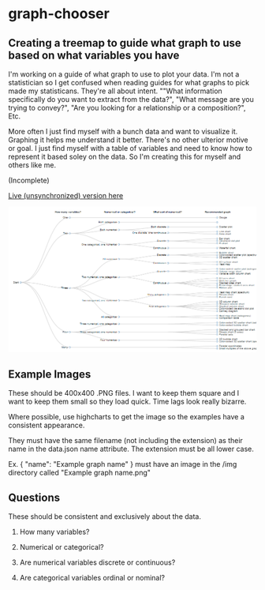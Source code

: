 # graph-chooser

## Creating a treemap to guide what graph to use based on what variables you have

I'm working on a guide of what graph to use to plot your data. I'm not a statistician so I get confused when reading guides for what graphs to pick made my statisticans. They're all about intent. ""What information specifically do you want to extract from the data?", "What message are you trying to convey?", "Are you looking for a relationship or a composition?", Etc. 

More often I just find myself with a bunch data and want to visualize it. Graphing it helps me understand it better. There's no other ulterior motive or goal. I just find myself with a table of variables and need to know how to represent it based soley on the data. So I'm creating this for myself and others like me.

(Incomplete)



[Live (unsynchronized) version here](crclayton.com/projects/graph-chooser/index.html)

![Example](Example.png)

## Example Images

These should be 400x400 .PNG files. I want to keep them square and I want to keep them small so they load quick. Time lags look really bizarre. 

Where possible, use highcharts to get the image so the examples have a consistent appearance.

They must have the same filename (not including the extension) as their name in the data.json name attribute. The extension must be all lower case.

Ex. { "name": "Example graph name" } must have an image in the /img directory called "Example graph name.png"

## Questions

These should be consistent and exclusively about the data.

1. How many variables?

2. Numerical or categorical?

3. Are numerical variables discrete or continuous?

4. Are categorical variables ordinal or nominal?